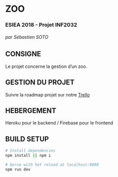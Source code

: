 # ZOO
### ESIEA 2018 - Projet INF2032
###### par Sébastien SOTO

## CONSIGNE

Le projet concerne la gestion d’un zoo.

## GESTION DU PROJET

Suivre la roadmap projet sur notre [Trello](https://trello.com/b/cyDwoxjz)

## HEBERGEMENT

Heroku pour le backend / Firebase pour le frontend

## BUILD SETUP

``` bash
# Install dependencies
npm install || npm i 

# Serve with hot reload at localhost:8080
npm run dev
```